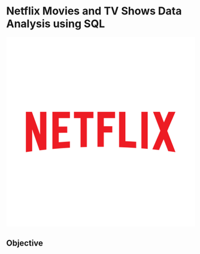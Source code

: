 # Netflix Movies and TV Shows Data Analysis using SQL
![NETFLIX_logo](https://github.com/rushali09/Netflix-SQL-Project/blob/main/7124274_netflix_logo_icon.png)

## Objective
